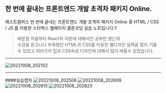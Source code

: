 ## 한 번에 끝내는 프론트엔드 개발 초격차 패키지 Online.

패스트캠퍼스 한 번에 끝내는 프론트엔드 개발 초격차 패키지 Online 중
HTML / CSS / JS 를 이용한
스타벅스 웹페이지 클론코딩 실습 노트입니다.!!

> 배운점
> 처음부터 React의 이론에 대해서만 공부만 했는데  
> 수강을 듣고나니 부족했던 HTML과 CSS를 이용한 웹디자인 실력을 많이 기를 수 있었고
> 여러가지 팁과 CSS속성 디자인에 대해서 많이 배울수 있었습니다.

---------------
![20221008_202102](https://user-images.githubusercontent.com/108041447/194704935-6122718f-a2d6-42c7-b7f9-705317400835.png)


---------------
####실습캡처
![20221008_202506](https://user-images.githubusercontent.com/108041447/194705078-bae72a5e-2638-4f24-b5b3-31c0d5e17c3e.png)
![20221008_202609](https://user-images.githubusercontent.com/108041447/194705137-08a6de5c-a300-4cdd-88d1-4316cbb41775.png)
![20221008_202615](https://user-images.githubusercontent.com/108041447/194705140-ab009e24-6cac-4798-9566-3d758be7961a.png)
![20221008_202623](https://user-images.githubusercontent.com/108041447/194705144-3f681552-f798-4542-99b2-a11ab6c49813.png)
